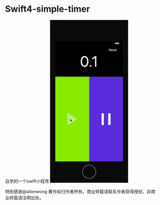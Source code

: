 # Swift4-simple-timer
自学的一个swift小程序
![](demo.gif)

特别感谢@allenwong
著作权归作者所有。商业转载请联系作者获得授权，非商业转载请注明出处。

